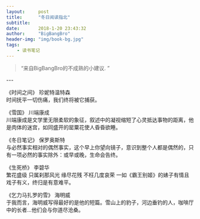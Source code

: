 ```yaml
---
layout:     post
title:      "冬日阅读指北"
subtitle:  
date:       2018-1-20 23:43:32
author:     "BigBangBro"
header-img: "img/book-bg.jpg"
tags:
    - 读书笔记
---
```


> “来自BigBangBro的不成熟的小建议. ”


<p id = "build"></p>
---

《时间之间》 珍妮特温特森  
时间抚平一切伤痛，我们终将被它捕获。

《雪国》 川端康成  
川端康成是文学里无限柔软的象征，叙述中的凝视缩短了心灵抵达事物的距离，他是肉体的迷宫，如同盛开的罂粟花使人昏昏欲睡。

《冬日笔记》 保罗奥斯特  
与必然事实相对的偶然事实，这个早上你望向镜子，意识到整个人都是偶然的，只有一项必然的事实除外：或早或晚，生命会告终。

《生死桥》 李碧华  
繁花盛级 只属刹那风光
缘尽花残 不枉几度哀荣
一如《霸王别姬》的婊子有情且戏子有义，终归是有意难平。

《乞力马扎罗的雪》 海明威  
于我而言，海明威写得最好的是他的短篇。雪山上的豹子，河边垂钓的人，咖啡厅中的长者...他们会与你道尽沧桑。
